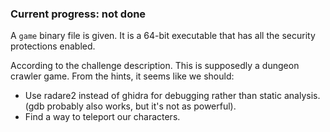 ### Current progress: not done 

A `game` binary file is given. It is a 64-bit executable that has all the security protections enabled.

According to the challenge description. This is supposedly a dungeon crawler game.
From the hints, it seems like we should:
- Use radare2 instead of ghidra for debugging rather than static analysis. (gdb probably also works, but it's not as powerful).
- Find a way to teleport our characters.